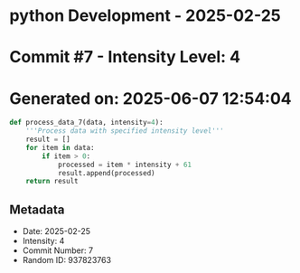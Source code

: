 ﻿# python Development - 2025-02-25
# Commit #7 - Intensity Level: 4
# Generated on: 2025-06-07 12:54:04
```python
def process_data_7(data, intensity=4):
    '''Process data with specified intensity level'''
    result = []
    for item in data:
        if item > 0:
            processed = item * intensity + 61
            result.append(processed)
    return result
```
## Metadata
- Date: 2025-02-25
- Intensity: 4
- Commit Number: 7
- Random ID: 937823763
